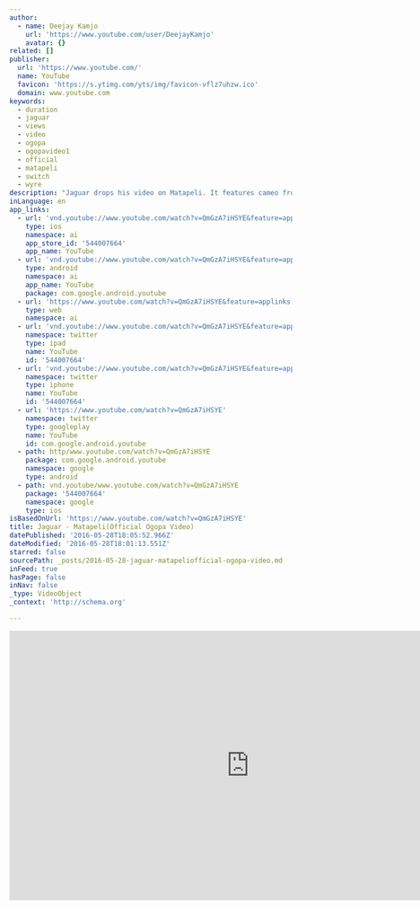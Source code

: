 ```yaml
---
author:
  - name: Deejay Kamjo
    url: 'https://www.youtube.com/user/DeejayKamjo'
    avatar: {}
related: []
publisher:
  url: 'https://www.youtube.com/'
  name: YouTube
  favicon: 'https://s.ytimg.com/yts/img/favicon-vflz7uhzw.ico'
  domain: www.youtube.com
keywords:
  - duration
  - jaguar
  - views
  - video
  - ogopa
  - ogopavideo1
  - official
  - matapeli
  - switch
  - wyre
description: "Jaguar drops his video on Matapeli. It features cameo from MP Mike Sonko, Otoyo n Njoro (from Shirandula)..... Superb video work by Ogopa..... ''Jaguar does it again with this epic release \"Matapeli\" congratulating the \"cartels\" that have taken advantage of the thriving corruption and deceived the mwanainchi for long."
inLanguage: en
app_links:
  - url: 'vnd.youtube://www.youtube.com/watch?v=QmGzA7iHSYE&feature=applinks'
    type: ios
    namespace: ai
    app_store_id: '544007664'
    app_name: YouTube
  - url: 'vnd.youtube://www.youtube.com/watch?v=QmGzA7iHSYE&feature=applinks'
    type: android
    namespace: ai
    app_name: YouTube
    package: com.google.android.youtube
  - url: 'https://www.youtube.com/watch?v=QmGzA7iHSYE&feature=applinks'
    type: web
    namespace: ai
  - url: 'vnd.youtube://www.youtube.com/watch?v=QmGzA7iHSYE&feature=applinks'
    namespace: twitter
    type: ipad
    name: YouTube
    id: '544007664'
  - url: 'vnd.youtube://www.youtube.com/watch?v=QmGzA7iHSYE&feature=applinks'
    namespace: twitter
    type: iphone
    name: YouTube
    id: '544007664'
  - url: 'https://www.youtube.com/watch?v=QmGzA7iHSYE'
    namespace: twitter
    type: googleplay
    name: YouTube
    id: com.google.android.youtube
  - path: http/www.youtube.com/watch?v=QmGzA7iHSYE
    package: com.google.android.youtube
    namespace: google
    type: android
  - path: vnd.youtube/www.youtube.com/watch?v=QmGzA7iHSYE
    package: '544007664'
    namespace: google
    type: ios
isBasedOnUrl: 'https://www.youtube.com/watch?v=QmGzA7iHSYE'
title: Jaguar - Matapeli(Official Ogopa Video)
datePublished: '2016-05-28T18:05:52.966Z'
dateModified: '2016-05-28T18:01:13.551Z'
starred: false
sourcePath: _posts/2016-05-28-jaguar-matapeliofficial-ogopa-video.md
inFeed: true
hasPage: false
inNav: false
_type: VideoObject
_context: 'http://schema.org'

---
```

<iframe src="https://cdn.embedly.com/widgets/media.html?src=https%3A%2F%2Fwww.youtube.com%2Fembed%2FQmGzA7iHSYE%3Ffeature%3Doembed&amp;url=http%3A%2F%2Fwww.youtube.com%2Fwatch%3Fv%3DQmGzA7iHSYE&amp;image=https%3A%2F%2Fi.ytimg.com%2Fvi%2FQmGzA7iHSYE%2Fhqdefault.jpg&amp;key=b7d04c9b404c499eba89ee7072e1c4f7&amp;type=text%2Fhtml&amp;schema=youtube" width="854" height="480" scrolling="no" frameborder="0" allowfullscreen="" style=""></iframe>